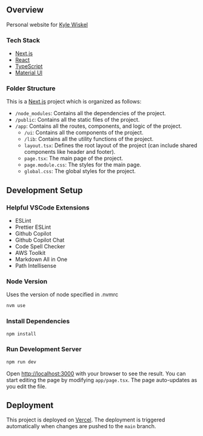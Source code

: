 ## Overview

Personal website for [Kyle Wiskel](https://kylewiskel.dev)

### Tech Stack

- [Next.js](https://nextjs.org/)
- [React](https://reactjs.org/)
- [TypeScript](https://www.typescriptlang.org/)
- [Material UI](https://mui.com/)

### Folder Structure

This is a [Next.js](https://nextjs.org/) project which is organized as follows:

- `/node_modules`: Contains all the dependencies of the project.
- `/public`: Contains all the static files of the project.
- `/app`: Contains all the routes, components, and logic of the project.
  - `/ui`: Contains all the components of the project.
  - `/lib`: Contains all the utility functions of the project.
  - `layout.tsx`: Defines the root layout of the project (can include shared components like header and footer).
  - `page.tsx`: The main page of the project.
  - `page.module.css`: The styles for the main page.
  - `global.css`: The global styles for the project.

## Development Setup

### Helpful VSCode Extensions

- ESLint
- Prettier ESLint
- Github Copilot
- Github Copilot Chat
- Code Spell Checker
- AWS Toolkit
- Markdown All in One
- Path Intellisense

### Node Version

Uses the version of node specified in .nvmrc

```zsh
nvm use
```

### Install Dependencies

```zsh
npm install
```

### Run Development Server

```zsh
npm run dev
```

Open [http://localhost:3000](http://localhost:3000) with your browser to see the result.
You can start editing the page by modifying `app/page.tsx`. The page auto-updates as you edit the file.


## Deployment

This project is deployed on [Vercel](https://vercel.com/). The deployment is triggered automatically when changes are pushed to the `main` branch.
